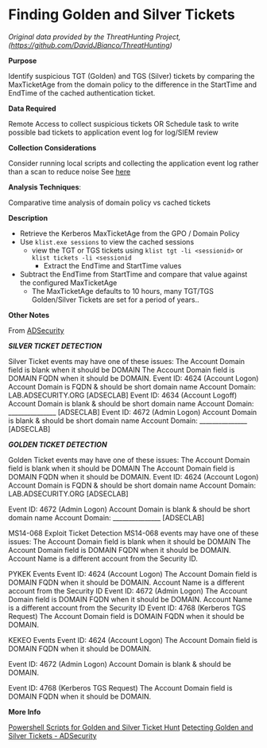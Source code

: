 # Finding Golden and Silver Tickets

*Original data provided by the ThreatHunting Project, (https://github.com/DavidJBianco/ThreatHunting)*

**Purpose**

Identify suspicious TGT (Golden) and TGS (Silver) tickets by comparing the MaxTicketAge from the domain policy to the difference in the StartTime and EndTime of the cached authentication ticket.

**Data Required**

Remote Access to collect suspicious tickets OR
Schedule task to write possible bad tickets to application event log for log/SIEM review

**Collection Considerations**

Consider running local scripts and collecting the application event log rather than a scan to reduce noise
See [here](https://github.com/spohara79/TGT---Golden-Silver-Ticket)

**Analysis Techniques**: 

Comparative time analysis of domain policy vs cached tickets

**Description**

* Retrieve the Kerberos MaxTicketAge from the GPO / Domain Policy
* Use `klist.exe sessions` to view the cached sessions
    * view the TGT or TGS tickets using `klist tgt -li <sessionid>` or `klist tickets -li <sessionid`
        * Extract the EndTime and StartTime values
* Subtract the EndTime from StartTime and compare that value against the configured MaxTicketAge
    * The MaxTicketAge defaults to 10 hours, many TGT/TGS Golden/Silver Tickets are set for a period of years..

**Other Notes**    

From [ADSecurity](https://adsecurity.org/?p=1515)

***SILVER TICKET DETECTION***    

Silver Ticket events may have one of these issues:
The Account Domain field is blank when it should be DOMAIN
The Account Domain field is DOMAIN FQDN when it should be DOMAIN.
Event ID: 4624 (Account Logon)
Account Domain is FQDN & should be short domain name
Account Domain:        LAB.ADSECURITY.ORG   [ADSECLAB]
Event ID: 4634 (Account Logoff)
Account Domain is blank & should be short domain name
Account Domain:        _______________   [ADSECLAB]
Event ID: 4672 (Admin Logon)
Account Domain is blank & should be short domain name
Account Domain:        _______________   [ADSECLAB]  
 
***GOLDEN TICKET DETECTION***

Golden Ticket events may have one of these issues:
The Account Domain field is blank when it should be DOMAIN
The Account Domain field is DOMAIN FQDN when it should be DOMAIN.
Event ID: 4624 (Account Logon)
Account Domain is FQDN & should be short domain name
Account Domain:        LAB.ADSECURITY.ORG   [ADSECLAB]  
   
Event ID: 4672 (Admin Logon)
Account Domain is blank & should be short domain name
Account Domain:        _______________   [ADSECLAB]  
  
MS14-068 Exploit Ticket Detection 
MS14-068 events may have one of these issues:
The Account Domain field is blank when it should be DOMAIN
The Account Domain field is DOMAIN FQDN when it should be DOMAIN.
Account Name is a different account from the Security ID.  
  
PYKEK Events
Event ID: 4624 (Account Logon)
The Account Domain field is DOMAIN FQDN when it should be DOMAIN.
Account Name is a different account from the Security ID
 Event ID: 4672 (Admin Logon)
The Account Domain field is DOMAIN FQDN when it should be DOMAIN.
Account Name is a different account from the Security ID
Event ID: 4768 (Kerberos TGS Request)
The Account Domain field is DOMAIN FQDN when it should be DOMAIN.  
  
KEKEO Events
Event ID: 4624 (Account Logon)
The Account Domain field is DOMAIN FQDN when it should be DOMAIN.  
 
Event ID: 4672 (Admin Logon)
Account Domain is blank & should be DOMAIN.  
  
Event ID: 4768 (Kerberos TGS Request)
The Account Domain field is DOMAIN FQDN when it should be DOMAIN.  

**More Info**

[Powershell Scripts for Golden and Silver Ticket Hunt](https://github.com/spohara79/TGT---Golden-Silver-Ticket)
[Detecting Golden and Silver Tickets - ADSecurity](https://adsecurity.org/?p=1515)
